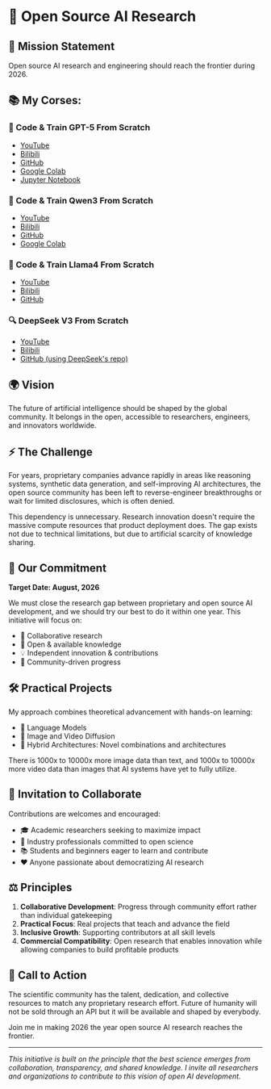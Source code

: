 # 🚀 Open Source AI Research

## 🎯 Mission Statement

Open source AI research and engineering should reach the frontier during 2026.

## 📚 My Corses:

### 🤖 Code & Train GPT-5 From Scratch
- [YouTube](https://youtu.be/xzCJpWliUE0)
- [Bilibili](https://www.bilibili.com/video/BV1yft6zGErW)
- [GitHub](https://github.com/vukrosic/gpt5-from-scratch)
- [Google Colab](https://colab.research.google.com/drive/1Ga4Dfy-MdxZLiOQcGH00z1-9wms0zrse?usp=sharing)
- [Jupyter Notebook](https://github.com/vukrosic/gpt5-from-scratch/blob/main/gpt5_from_scratch.ipynb)


### 🧠 Code & Train Qwen3 From Scratch
- [YouTube](https://youtu.be/wM-KP_wNAeY)
- [Bilibili](https://www.bilibili.com/video/BV1P9tizcEKD/)
- [GitHub](https://github.com/vukrosic/qwen3-from-scratch)
- [Google Colab](https://colab.research.google.com/drive/12ndGn_mI7R1GTbGS8I2EvajW50esJRRk?usp=sharing)

### 🦙 Code & Train Llama4 From Scratch
- [YouTube](https://youtu.be/wcDV3l4CD14)
- [Bilibili](https://www.bilibili.com/video/BV1HvdsYHEEE)
- [GitHub](https://github.com/vukrosic/courses/tree/main/llama4)

### 🔍 DeepSeek V3 From Scratch
- [YouTube](https://youtu.be/TfEG0TwueTs)
- [Bilibili](https://www.bilibili.com/video/BV1M3oiYhEbK)
- [GitHub (using DeepSeek's repo)](https://github.com/deepseek-ai/DeepSeek-V3/blob/main/inference/model.py)

## 🌍 Vision

The future of artificial intelligence should be shaped by the global community. It belongs in the open, accessible to researchers, engineers, and innovators worldwide.

## ⚡ The Challenge

For years, proprietary companies advance rapidly in areas like reasoning systems, synthetic data generation, and self-improving AI architectures, the open source community has been left to reverse-engineer breakthroughs or wait for limited disclosures, which is often denied.

This dependency is unnecessary. Research innovation doesn't require the massive compute resources that product deployment does. The gap exists not due to technical limitations, but due to artificial scarcity of knowledge sharing.

## 💪 Our Commitment

**Target Date: August, 2026**

We must close the research gap between proprietary and open source AI development, and we should try our best to do it within one year. This initiative will focus on:

- 🤝 Collaborative research
- 📖 Open & available knowledge
- 💡 Independent innovation & contributions
- 🌟 Community-driven progress

## 🛠️ Practical Projects

My approach combines theoretical advancement with hands-on learning:

- 🧠 Language Models
- 🎨 Image and Video Diffusion
- 🔗 Hybrid Architectures: Novel combinations and architectures

There is 1000x to 10000x more image data than text, and 1000x to 10000x more video data than images that AI systems have yet to fully utilize.

## 🤗 Invitation to Collaborate

Contributions are welcomes and encouraged:
- 🎓 Academic researchers seeking to maximize impact
- 💼 Industry professionals committed to open science
- 📚 Students and beginners eager to learn and contribute
- ❤️ Anyone passionate about democratizing AI research

## ⚖️ Principles

1. **Collaborative Development**: Progress through community effort rather than individual gatekeeping
2. **Practical Focus**: Real projects that teach and advance the field
3. **Inclusive Growth**: Supporting contributors at all skill levels
4. **Commercial Compatibility**: Open research that enables innovation while allowing companies to build profitable products

## 📢 Call to Action

The scientific community has the talent, dedication, and collective resources to match any proprietary research effort. Future of humanity will not be sold through an API but it will be available and shaped by everybody.

Join me in making 2026 the year open source AI research reaches the frontier.

---

*This initiative is built on the principle that the best science emerges from collaboration, transparency, and shared knowledge. I invite all researchers and organizations to contribute to this vision of open AI development.*